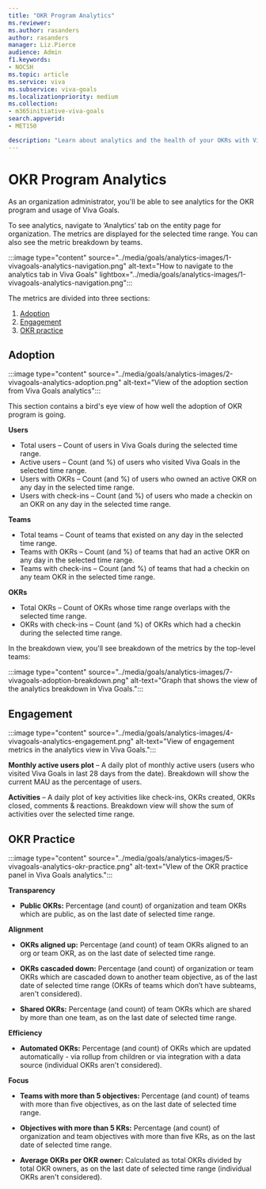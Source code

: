```yaml
---
title: "OKR Program Analytics"
ms.reviewer: 
ms.author: rasanders
author: rasanders
manager: Liz.Pierce
audience: Admin
f1.keywords:
- NOCSH
ms.topic: article
ms.service: viva
ms.subservice: viva-goals
ms.localizationpriority: medium
ms.collection:  
- m365initiative-viva-goals
search.appverid:
- MET150

description: "Learn about analytics and the health of your OKRs with Viva Goals."
---
```


# OKR Program Analytics

As an organization administrator, you'll be able to see analytics for the OKR program and usage of Viva Goals. 

To see analytics, navigate to ‘Analytics’ tab on the entity page for organization. The metrics are displayed for the selected time range. You can also see the metric breakdown by teams. 

:::image type="content" source="../media/goals/analytics-images/1-vivagoals-analytics-navigation.png" alt-text="How to navigate to the analytics tab in Viva Goals" lightbox="../media/goals/analytics-images/1-vivagoals-analytics-navigation.png":::

The metrics are divided into three sections: 

1. [Adoption](#adoption) 
1. [Engagement ](#engagement)
1. [OKR practice ](#okr-practice)

## Adoption

:::image type="content" source="../media/goals/analytics-images/2-vivagoals-analytics-adoption.png" alt-text="View of the adoption section from Viva Goals analytics":::

This section contains a bird's eye view of how well the adoption of OKR program is going.  

**Users**

- Total users – Count of users in Viva Goals during the selected time range. 
- Active users – Count (and %) of users who visited Viva Goals in the selected time range. 
- Users with OKRs – Count (and %) of users who owned an active OKR on any day in the selected time range. 
- Users with check-ins – Count (and %) of users who made a checkin on an OKR on any day in the selected time range. 

**Teams**

- Total teams – Count of teams that existed on any day in the selected time range. 
- Teams with OKRs – Count (and %) of teams that had an active OKR on any day in the selected time range. 
- Teams with check-ins – Count (and %) of teams that had a checkin on any team OKR in the selected time range. 

**OKRs**

- Total OKRs – Count of OKRs whose time range overlaps with the selected time range. 
- OKRs with check-ins – Count (and %) of OKRs which had a checkin during the selected time range. 

In the breakdown view, you'll see breakdown of the metrics by the top-level teams: 

:::image type="content" source="../media/goals/analytics-images/7-vivagoals-adoption-breakdown.png" alt-text="Graph that shows the view of the analytics breakdown in Viva Goals.":::
   
## Engagement

:::image type="content" source="../media/goals/analytics-images/4-vivagoals-analytics-engagement.png" alt-text="View of engagement metrics in the analytics view in Viva Goals.":::

**Monthly active users plot** – A daily plot of monthly active users (users who visited Viva Goals in last 28 days from the date). Breakdown will show the current MAU as the percentage of users. 

**Activities** – A daily plot of key activities like check-ins, OKRs created, OKRs closed, comments & reactions. Breakdown view will show the sum of activities over the selected time range. 

## OKR Practice

:::image type="content" source="../media/goals/analytics-images/5-vivagoals-analytics-okr-practice.png" alt-text="VIew of the OKR practice panel in Viva Goals analytics.":::

**Transparency**

- **Public OKRs:** Percentage (and count) of organization and team OKRs which are public, as on the last date of selected time range. 

**Alignment**

- **OKRs aligned up:** Percentage (and count) of team OKRs aligned to an org or team OKR, as on the last date of selected time range.  

- **OKRs cascaded down:** Percentage (and count) of organization or team OKRs which are cascaded down to another team objective, as of the last date of selected time range (OKRs of teams which don’t have subteams, aren't considered). 

- **Shared OKRs:** Percentage (and count) of team OKRs which are shared by more than one team, as on the last date of selected time range. 

**Efficiency**

- **Automated OKRs:** Percentage (and count) of OKRs which are updated automatically - via rollup from children or via integration with a data source (individual OKRs aren't considered). 

**Focus**

- **Teams with more than 5 objectives:** Percentage (and count) of teams with more than five objectives, as on the last date of selected time range. 

- **Objectives with more than 5 KRs:** Percentage (and count) of organization and team objectives with more than five KRs, as on the last date of selected time range. 

- **Average OKRs per OKR owner:** Calculated as total OKRs divided by total OKR owners, as on the last date of selected time range (individual OKRs aren't considered). 

